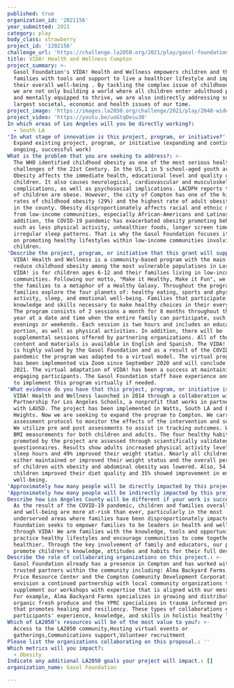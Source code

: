 ```yaml
---
published: true
organization_id: '2021156'
year_submitted: 2021
category: play
body_class: strawberry
project_id: '1202156'
challenge_url: 'https://challenge.la2050.org/2021/play/gasol-foundation/'
title: VIDA! Health and Wellness Compton
project_summary: >-
  Gasol Foundation's VIDA! Health and Wellness empowers children and their
  families with tools and support to live a healthier lifestyle and improve
  their overall well-being . By tackling the complex issue of childhood obesity,
  we are not only building a world where all children enter adulthood physically
  and mentally equipped to thrive, we are also indirectly addressing some of the
  largest societal, economic and health issues of our time.
project_image: 'https://images.la2050.org/challenge/2021/play/2048-wide/gasol-foundation.jpg'
project_video: 'https://youtu.be/uoGtqOeiu30'
In which areas of Los Angeles will you be directly working?:
  - South LA
'In what stage of innovation is this project, program, or initiative?': >-
  Expand existing project, program, or initiative (expanding and continuing
  ongoing, successful work)
What is the problem that you are seeking to address?: >-
  The WHO identified childhood obesity as one of the most serious health
  challenges of the 21st Century. In the US,1 in 5 school-aged youth are obese.
  Obesity affects the immediate health, educational level and quality of life in
  children. It also causes neurological, cardiovascular and musculoskeletal
  complications, as well as psychosocial implications. LACDPH reports that 23%
  of children are obese. However, the city of Compton has one of the highest
  rates of childhood obesity (29%) and the highest rate of adult obesity (40%)
  in the county. Obesity disproportionately affects racial and ethnic minorities
  from low-income communities, especially African-Americans and Latinos. In
  addition, the COVID-19 pandemic has exacerbated obesity promoting behaviors,
  such as less physical activity, unhealthier foods, longer screen times and
  irregular sleep patterns. That is why the Gasol Foundation focuses its energy
  on promoting healthy lifestyles within low-income communities involving
  children.
'Describe the project, program, or initiative that this grant will support to address the problem identified.': >-
  VIDA! Health and Wellness is a community-based program with the main goal to
  reduce childhood obesity among the most vulnerable populations in Los Angeles.
  VIDA! is for children ages 6-12 and their families living in low-income
  communities. Following our motto, "Make it Healthy, Make it Fun", we introduce
  the families to a metaphor of a Healthy Galaxy. Throughout the program the
  families explore the four planets of: healthy eating, sports and physical
  activity, sleep, and emotional well-being. Families that participate gain the
  knowledge and skills necessary to make healthy choices in their everyday life.
  The program consists of 2 sessions a month for 8 months throughout the school
  year at a date and time when the entire family can participate, such as
  evenings or weekends. Each session is two hours and includes an educational
  portion, as well as physical activities. In addition, there will be
  supplemental sessions offered by partnering organizations. All of the program
  content and materials is available in English and Spanish. The VIDA! program
  is highly valued by the Gasol Foundation and as a result of the COVID-19
  pandemic the program was adapted to a virtual model. The virtual programming
  has been implemented via Zoom since September 2020 and will conclude in April
  2021. The virtual adaptation of VIDA! has been a success at maintaining and
  engaging participants. The Gasol Foundation staff have experience and ability
  to implement this program virtually if needed.
'What evidence do you have that this project, program, or initiative is or will be successful, and how will you define and measure success?': >-
  VIDA! Health and Wellness launched in 2014 through a collaboration with the
  Partnership for Los Angeles Schools, a nonprofit that works in partnership
  with LAUSD. The project has been implemented in Watts, South LA and Boyle
  Heights. Now we are seeking to expand the program to Compton. We carry out an
  assessment protocol to monitor the effects of the intervention and successes.
  We utilize pre and post assessments to assist in tracking outcomes. We collect
  BMI measurements for both children and adults. The four healthy habits
  promoted by the project are assessed through scientifically validated
  questionnaires. Results show adults increased physical activity levels and
  sleep hours and 49% improved their weight status. Nearly all children (92%)
  either maintained or improved their weight status and the overall percentage
  of children with obesity and abdominal obesity was lowered. Also, 54.5% of
  children improved their diet quality and 35% showed improvement in emotional
  well-being.
'Approximately how many people will be directly impacted by this project, program, or initiative?': '150'
'Approximately how many people will be indirectly impacted by this project, program, or initiative?': '500'
Describe how Los Angeles County will be different if your work is successful.: >-
  As the result of the COVID-19 pandemic, children and families overall health
  and well-being are more at-risk than ever, particularly in the most
  underserved areas where families have been disproportionately impacted. Gasol
  Foundation seeks to empower families to be leaders in health and wellness
  through VIDA! We arm families with the knowledge, tools and opportunity to
  practice healthy lifestyles and encourage communities to come together to live
  healthier. Through the key involvement of family and educators, our programs
  promote children's knowledge, attitudes and habits for their full development.
Describe the role of collaborating organizations on this project.: >-
  Gasol Foundation already has a presence in Compton and has worked with other
  trusted partners within the community including: Alma Backyard Farms, Yetunde
  Price Resource Center and the Compton Community Development Corporation. We
  envision a continued partnership with local community organizations that can
  supplement our workshops with expertise that is aligned with our messaging.
  For example, Alma Backyard Farms specializes in growing and distributing
  organic fresh produce and the YPRC specializes in trauma informed programming
  that promotes healing and resiliency. These types of collaborations enrich the
  participants' experience, knowledge, and skills in holistic healthy living.
Which of LA2050’s resources will be of the most value to you?: >-
  Access to the LA2050 community,Hosting virtual events or
  gatherings,Communications support,Volunteer recruitment
Please list the organizations collaborating on this proposal.: ''
Which metrics will you impact?:
  - Obesity
Indicate any additional LA2050 goals your project will impact.: []
organization_name: Gasol Foundation

---
```

